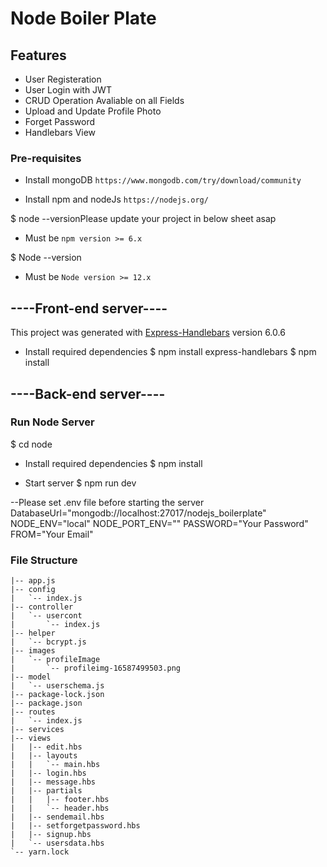 # Node Boiler Plate

## Features
- User Registeration
- User Login with JWT
- CRUD Operation Avaliable on all Fields
- Upload and Update Profile Photo
- Forget Password
- Handlebars View 

### Pre-requisites

- Install mongoDB `https://www.mongodb.com/try/download/community`

- Install npm and nodeJs `https://nodejs.org/`

$ node --versionPlease update your project in below sheet asap
- Must be `npm version >= 6.x`

$ Node --version
- Must be `Node version >= 12.x`

## ----Front-end server----
This project was generated with [Express-Handlebars](https://github.com/express-handlebars/express-handlebars) version 6.0.6

- Install required dependencies
$ npm install express-handlebars
$ npm install

## ----Back-end server----

### Run Node Server


$ cd node

- Install required dependencies
$ npm install

- Start server
$ npm run dev

--Please set .env file before starting the server
DatabaseUrl="mongodb://localhost:27017/nodejs_boilerplate"
NODE_ENV="local"
NODE_PORT_ENV=""
PASSWORD="Your Password"
FROM="Your Email"

### File Structure

```
|-- app.js
|-- config
|   `-- index.js
|-- controller
|   `-- usercont
|       `-- index.js
|-- helper
|   `-- bcrypt.js
|-- images
|   `-- profileImage
|       `-- profileimg-16587499503.png
|-- model
|   `-- userschema.js
|-- package-lock.json
|-- package.json
|-- routes
|   `-- index.js
|-- services
|-- views
|   |-- edit.hbs
|   |-- layouts
|   |   `-- main.hbs
|   |-- login.hbs
|   |-- message.hbs
|   |-- partials
|   |   |-- footer.hbs
|   |   `-- header.hbs
|   |-- sendemail.hbs
|   |-- setforgetpassword.hbs
|   |-- signup.hbs
|   `-- usersdata.hbs
`-- yarn.lock
